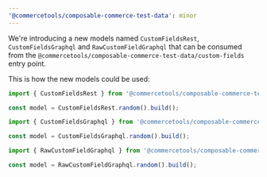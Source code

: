 ```yaml
---
'@commercetools/composable-commerce-test-data': minor
---
```


We're introducing a new models named `CustomFieldsRest`, `CustomFieldsGraphql` and `RawCustomFieldGraphql` that can be consumed from the `@commercetools/composable-commerce-test-data/custom-fields` entry point.

This is how the new models could be used:

```ts
import { CustomFieldsRest } from '@commercetools/composable-commerce-test-data/custom-fields';

const model = CustomFieldsRest.random().build();
```

```ts
import { CustomFieldsGraphql } from '@commercetools/composable-commerce-test-data/custom-fields';

const model = CustomFieldsGraphql.random().build();
```

```ts
import { RawCustomFieldGraphql } from '@commercetools/composable-commerce-test-data/custom-fields';

const model = RawCustomFieldGraphql.random().build();
```
